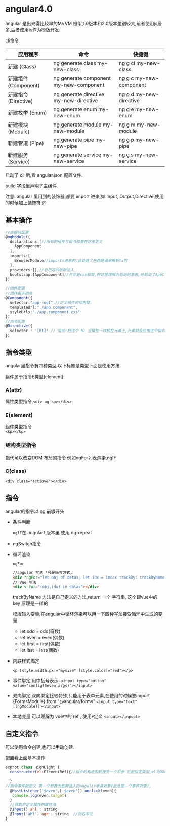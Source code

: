 # angular4.0
  angular 是出来得比较早的MVVM 框架,1.0版本和2.0版本差别较大,前者使用js居多,后者使用ts作为模版开发.

  cli命令
  <table>
    <thead>
        <tr>
            <th>应用程序</th><th>命令</th><th>快捷键</th>
        </tr>
    </thead>
    <tbody>
        <tr>
            <td>新建 (Class)</td>
            <td>ng generate class my-new-class</td>
            <td>ng g cl my-new-class</td>
        </tr>
        <tr>
            <td>新建组件 (Component)</td>
            <td>ng generate component my-new-component</td>
            <td>ng g c my-new-component</td>
        </tr>        
        <tr>
            <td>新建指令 (Directive)</td>
            <td>ng generate directive my-new-directive</td>
            <td>ng g d my-new-directive</td>
        </tr>
        <tr>
            <td>新建枚举 (Enum)</td>
            <td>ng generate enum my-new-enum</td>
            <td>ng g e my-new-enum</td>
        </tr> 
        <tr>
            <td>新建模块 (Module)</td>
            <td>ng generate module my-new-module</td>
            <td>ng g m my-new-module</td>
        </tr>  
        <tr>
            <td>新建管道 (Pipe)</td>
            <td>ng generate pipe my-new-pipe</td>
            <td>ng g p my-new-pipe</td>
        </tr>  
        <tr>
            <td>新建服务 (Service)</td>
            <td>ng generate service my-new-service</td>
            <td>ng g s my-new-service</td>
        </tr>                                     
    </tbody>
</table>

  启动了 cli 后,看 angular.json 配置文件.

  build 字段里声明了主组件.

  注意: angular 里用到的装饰器,都要 import 进来,如 Input, Output,Directive,使用的时候加上装饰符 @ 


## 基本操作
  ```typescript
  //主模块配置
  @ngModule({
    declarations:[//所有的组件与指令都要在这里定义
      AppComponent
    ],
    imports:[
      BrowserModule//imports进来的,此处这个东西是涌来解析ts的
    ],
    providers:[],//自己写的依赖注入
    bootstrap:[AppComponent]//并非是css框架,在这里理解为启动的意思,他启动了AppComonent跟组件.
  })

  //组件配置
  //组件属于指令
  @Component({
    selector:"app-root",//定义组件的作用域.
    templateUrl:"./app.component",
    styleUrls:"./app.component.css"
  })
  //指令配置
  @Directive({
    selector : '[h1]' // 用法:把这个 h1 当属性一样放在元素上,元素就会应用这个指令.
  })
  ```

## 指令类型
  angular里指令有四种类型,以下标题是类型下面是使用方法

  组件属于指令E类型(element)

### A(attr)
  属性类型指令
  `<div ng-kp></div>`
### E(element)
  组件类型指令  
  `<kp></kp>`
### 结构类型指令
  指代可以改变DOM 布局的指令 例如ngFor列表渲染,ngIF
### C(class)
  `<div class="actiove"></div>`


## 指令
  angular的指令以 ng 前缀开头

- 条件判断

  `ngIF`在 angular1 版本里 使用 ng-repeat

- ngSwitch指令



- 循环渲染

  `ngFor`
  ```html
  //angular 写法 *号是简写方式.
  <div *ngFor="let obj of datas; let idx = index trackBy: trackByName"></div>
  // Vue 写法
  <div v-for="(obj,idx) in datas"></div>
  ```  
  trackByName 方法是自己定义的方法,return 一个 字符串, 这个跟vue中的 key 原理是一样的

  模版输入变量,在angular中循环渲染可以用一下四种写法接受循环中生成的变量

  - let odd = odd(奇数)
  - let even = even(偶数)
  - let first = first(偶数)
  - let last = last(偶数)

- 内联样式绑定

  `<p [style.width.px]="mysize" [style.color]="red"></p>`

- 事件绑定
  用中括号表示.
  `<input type="button" value="config($even,args)"></input>`

- 双向绑定
  双向绑定比较特殊,只能用于表单元素,在使用的时候要import {FormsModule} from "@angular/forms" 
  `<input type="text" [(ngModule)]></input>`

- 本地变量
  可以理解为 vue中的 ref , 使用`#`定义
  `<input></inpupt>`

## 自定义指令

  可以使用命令创建,也可以手动创建.

  配置看上面基本操作
  ```js
  exprot class HighLight {
    constructor(el:ElementRef){//指令的构造函数接受一个形参.后面指定类型,el为DOM元素

    }
  //指令事件的定义 第一个参数为依赖注入的angular本身对象(此处是一个事件对象),
    @HostListener('$even',['$even']) onclick(even){
     console.log(even.target) 
    }
    //获取自定义属性的属性值
    @Input() ahl : string 
    @Input('ahl') age : string  //别名写法
  }
  ```

